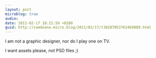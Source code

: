 ```yaml
---
layout: post
microblog: true
audio: 
date: 2011-02-17 18:21:59 +0100
guid: http://samdeane.micro.blog/2011/02/17/t38287053762469889.html
---
```

I am not a graphic designer, nor do I play one on TV.

I want assets please, not PSD files ;)
